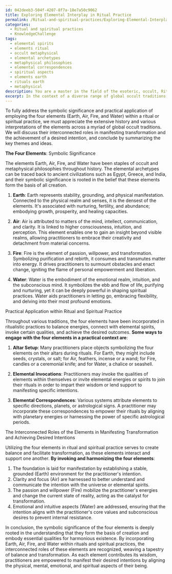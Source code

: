```yaml
---
id: 042deeb3-504f-4207-8f7a-18e7a50c9062
title: Exploring Elemental Interplay in Ritual Practice
permalink: /Ritual-and-spiritual-practices/Exploring-Elemental-Interplay-in-Ritual-Practice/
categories:
  - Ritual and spiritual practices
  - KnowledgeChallenge
tags:
  - elemental spirits
  - elements ritual
  - occult metaphysical
  - elemental archetypes
  - metaphysical philosophies
  - elemental correspondences
  - spiritual aspects
  - elements earth
  - rituals earth
  - metaphysical
description: You are a master in the field of the esoteric, occult, Ritual and spiritual practices and Education. You are a writer of tests, challenges, books and deep knowledge on Ritual and spiritual practices for initiates and students to gain deep insights and understanding from. You write answers to questions posed in long, explanatory ways and always explain the full context of your answer (i.e., related concepts, formulas, examples, or history), as well as the step-by-step thinking process you take to answer the challenges. Be rigorous and thorough, and summarize the key themes, ideas, and conclusions at the end.
excerpt: In the context of a diverse range of global occult traditions, describe the symbolic significance and practical application of employing the four elements (Earth, Air, Fire, and Water) within a ritual or spiritual practice, while relating their interconnected roles in manifesting transformation and the achievement of a desired intention.
---
```

To fully address the symbolic significance and practical application of employing the four elements (Earth, Air, Fire, and Water) within a ritual or spiritual practice, we must appreciate the extensive history and various interpretations of the elements across a myriad of global occult traditions. We will discuss their interconnected roles in manifesting transformation and the achievement of a desired intention, and conclude by summarizing the key themes and ideas.

**The Four Elements**: Symbolic Significance

The elements Earth, Air, Fire, and Water have been staples of occult and metaphysical philosophies throughout history. The elemental archetypes can be traced back to ancient civilizations such as Egypt, Greece, and India, and their symbolic significance is rooted in the belief that these elements form the basis of all creation.

1. **Earth**: Earth represents stability, grounding, and physical manifestation. Connected to the physical realm and senses, it is the densest of the elements. It's associated with nurturing, fertility, and abundance; embodying growth, prosperity, and healing capacities.

2. **Air**: Air is attributed to matters of the mind, intellect, communication, and clarity. It is linked to higher consciousness, intuition, and perception. This element enables one to gain an insight beyond visible realms, allowing practitioners to embrace their creativity and detachment from material concerns.

3. **Fire**: Fire is the element of passion, willpower, and transformation. Symbolizing purification and rebirth, it consumes and transmutes matter into energy. It drives practitioners to surmount obstacles and enact change, igniting the flame of personal empowerment and liberation.

4. **Water**: Water is the embodiment of the emotional realm, intuition, and the subconscious mind. It symbolizes the ebb and flow of life, purifying and nurturing, yet it can be deeply powerful in shaping spiritual practices. Water aids practitioners in letting go, embracing flexibility, and delving into their most profound emotions.

Practical Application within Ritual and Spiritual Practice

Throughout various traditions, the four elements have been incorporated in ritualistic practices to balance energies, connect with elemental spirits, invoke certain qualities, and achieve the desired outcomes. **Some ways to engage with the four elements in a practical context are**:

1. **Altar Setup**: Many practitioners place objects symbolizing the four elements on their altars during rituals. For Earth, they might include seeds, crystals, or salt; for Air, feathers, incense or a wand; for Fire, candles or a ceremonial knife; and for Water, a chalice or seashell.

2. **Elemental Invocations**: Practitioners may invoke the qualities of elements within themselves or invite elemental energies or spirits to join their rituals in order to impart their wisdom or lend support to manifesting specific intentions.

3. **Elemental Correspondences**: Various systems attribute elements to specific directions, planets, or astrological signs. A practitioner may incorporate these correspondences to empower their rituals by aligning with planetary energies or harnessing the power of specific astrological periods.

The Interconnected Roles of the Elements in Manifesting Transformation and Achieving Desired Intentions

Utilizing the four elements in ritual and spiritual practice serves to create balance and facilitate transformation, as these elements interact and support one another. **By invoking and harmonizing the four elements**:

1. The foundation is laid for manifestation by establishing a stable, grounded (Earth) environment for the practitioner's intention.
2. Clarity and focus (Air) are harnessed to better understand and communicate the intention with the universe or elemental spirits.
3. The passion and willpower (Fire) mobilize the practitioner's energies and change the current state of reality, acting as the catalyst for transformation.
4. Emotional and intuitive aspects (Water) are addressed, ensuring that the intention aligns with the practitioner's core values and subconscious desires to prevent internal resistance.

In conclusion, the symbolic significance of the four elements is deeply rooted in the understanding that they form the basis of creation and embody essential qualities for harmonious existence. By incorporating Earth, Air, Fire, and Water within rituals and spiritual practices, the interconnected roles of these elements are recognized, weaving a tapestry of balance and transformation. As each element contributes its wisdom, practitioners are empowered to manifest their desired intentions by aligning the physical, mental, emotional, and spiritual aspects of their being.
